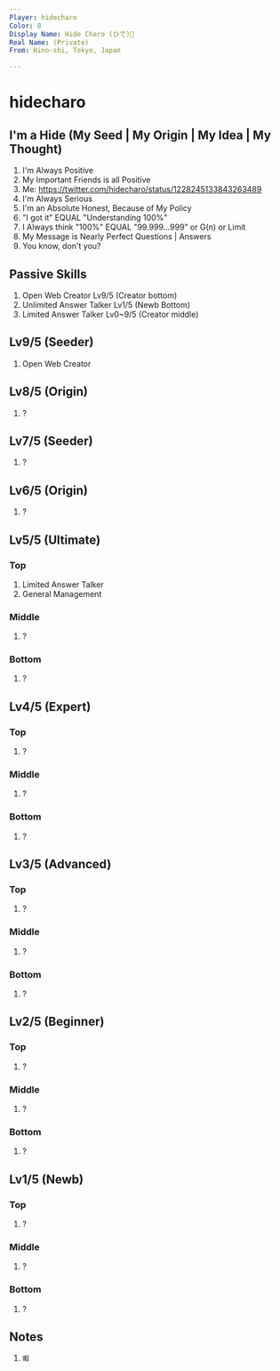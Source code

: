 ```yaml
---
Player: hidecharo
Color: 8 
Display Name: Hide Charo (ひで)💫
Real Name: (Private)
From: Hino-shi, Tokyo, Japan

---
```


# hidecharo


## I'm a Hide (My Seed | My Origin | My Idea | My Thought)

1. I'm Always Positive
1. My Important Friends is all Positive
1. Me: https://twitter.com/hidecharo/status/1228245133843263489
1. I'm Always Serious
1. I'm an Absolute Honest, Because of My Policy
1. "I got it" EQUAL "Understanding 100%"
1. I Always think "100%" EQUAL "99.999...999" or G(n) or Limit
1. My Message is Nearly Perfect Questions | Answers
1. You know, don't you?


## Passive Skills

1. Open Web Creator Lv9/5 (Creator bottom)
1. Unlimited Answer Talker Lv1/5 (Newb Bottom)
1. Limited Answer Talker Lv0~9/5 (Creator middle)


## Lv9/5 (Seeder)

1. Open Web Creator


## Lv8/5 (Origin)

1. ?


## Lv7/5 (Seeder)

1. ?


## Lv6/5 (Origin)

1. ?


## Lv5/5 (Ultimate)

### Top

1. Limited Answer Talker
1. General Management

### Middle

1. ?

### Bottom

1. ?


## Lv4/5 (Expert)

### Top

1. ?

### Middle

1. ?

### Bottom

1. ?


## Lv3/5 (Advanced)

### Top

1. ?

### Middle

1. ?

### Bottom

1. ?


## Lv2/5 (Beginner)

### Top

1. ?

### Middle

1. ?

### Bottom

1. ?


## Lv1/5 (Newb)

### Top

1. ?

### Middle

1. ?

### Bottom

1. ?


## Notes

1. `暇`
